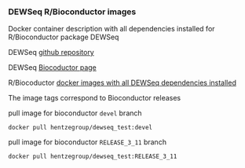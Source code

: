 ### DEWSeq R/Bioconductor images

Docker container description with all dependencies installed for R/Bioconductor package DEWSeq

DEWSeq [github repository](https://github.com/EMBL-Hentze-group/DEWSeq)

DEWSeq [Biocoductor page](https://www.bioconductor.org/packages/release/bioc/html/DEWSeq.html)

R/Biocoductor [docker images with all DEWSeq dependencies installed](https://hub.docker.com/r/hentzegroup/dewseq_test/tags)

The image tags correspond to Bioconductor releases

pull image for bioconductor `devel` branch 

```
docker pull hentzegroup/dewseq_test:devel
```

pull image for bioconductor `RELEASE_3_11` branch

```
docker pull hentzegroup/dewseq_test:RELEASE_3_11
```